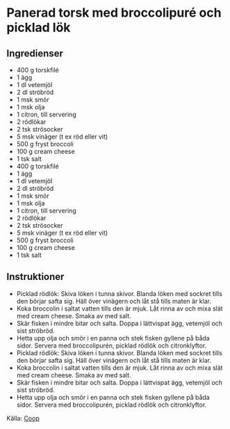 # Panerad torsk med broccolipuré och picklad lök

## Ingredienser

* 400 g torskfilé
* 1 ägg
* 1 dl vetemjöl
* 2 dl ströbröd
* 1 msk smör
* 1 msk olja
* 1 citron, till servering
* 2 rödlökar
* 2 tsk strösocker
* 5 msk vinäger (t ex röd eller vit)
* 500 g fryst broccoli
* 100 g cream cheese
* 1 tsk salt
* 400 g torskfilé
* 1 ägg
* 1 dl vetemjöl
* 2 dl ströbröd
* 1 msk smör
* 1 msk olja
* 1 citron, till servering
* 2 rödlökar
* 2 tsk strösocker
* 5 msk vinäger (t ex röd eller vit)
* 500 g fryst broccoli
* 100 g cream cheese
* 1 tsk salt

## Instruktioner

* Picklad rödlök: Skiva löken i tunna skivor. Blanda löken med sockret tills den börjar safta sig. Häll över vinägern och låt stå tills maten är klar.
* Koka broccolin i saltat vatten tills den är mjuk. Låt rinna av och mixa slät med cream cheese. Smaka av med salt.
* Skär fisken i mindre bitar och salta. Doppa i lättvispat ägg, vetemjöl och sist ströbröd. 
* Hetta upp olja och smör i en panna och stek fisken gyllene på båda sidor. Servera med broccolipurén, picklad rödlök och citronklyftor.
* Picklad rödlök: Skiva löken i tunna skivor. Blanda löken med sockret tills den börjar safta sig. Häll över vinägern och låt stå tills maten är klar.
* Koka broccolin i saltat vatten tills den är mjuk. Låt rinna av och mixa slät med cream cheese. Smaka av med salt.
* Skär fisken i mindre bitar och salta. Doppa i lättvispat ägg, vetemjöl och sist ströbröd. 
* Hetta upp olja och smör i en panna och stek fisken gyllene på båda sidor. Servera med broccolipurén, picklad rödlök och citronklyftor.

 Källa: [Coop](https://www.coop.se/recept/panerad-torsk-med-broccolipure-och-picklad-lok)